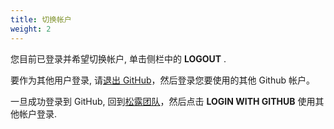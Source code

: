 ```yaml
---
title: 切换帐户
weight: 2
---
```


您目前已登录并希望切换帐户, 单击侧栏中的 **<span class="inline-menu-item"><i class="fal fa-power-off"></i>LOGOUT</span>** .

要作为其他用户登录, 请[退出 GitHub](https://github.com/logout)，然后登录您要使用的其他 Github 帐户。

一旦成功登录到 GitHub, 回到[松露团队](https://my.truffleteams.com)，然后点击 **<span class="inline-button"><i class="fab fa-github"></i> LOGIN WITH GITHUB</span>** 使用其他帐户登录.
